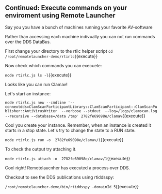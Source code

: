 ## Continued: Execute commands on your enviroment using Remote Launcher

Say you you have a bunch of machines running your favorite AV-software 


Rather than accessing each machine indivually you can not run commands over the DDS DataBus.

First change your directory to the rtilc helper script
`cd /root/remotelauncher-demo/rtirlc`{{execute}}

Now check which commands you can execuete:

`node rtirlc.js ls -l`{{execute}}

Looks like you can run Clamav!

Let's start an instance:

`node rtirlc.js new --cmdline '--connextdds=ClamScanParticipantLibrary::ClamScanParticipant::ClamScanPublisher::AntiVirusWriter  --verbose --stdout  --log=/logs/clamscan.log  --recursive --database=/data /tmp' 2782fe69098e/clamav`{{execute}}

Cool you create your instance. Remember, when an instance is created it starts in a stop state. Let's try to change the state to a RUN state.

`node rtirlc.js run -o  2782fe69098e/clamav/1`{{execute}}

To check the output try attaching it.


`node rtirlc.js attach -o  2782fe69098e/clamav/1`{{execute}}


Cool right! Remotelaucnher has executed a process over DDS.

Checkout to see the DDS publications using rtiddsspy:

`/root/remotelauncher-demo/bin/rtiddsspy -domainId 5`{{execute}}